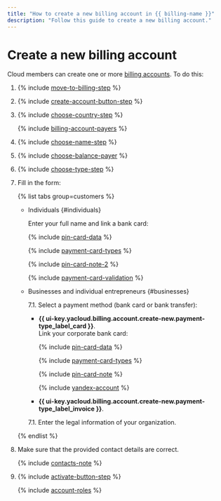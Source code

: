 ```yaml
---
title: "How to create a new billing account in {{ billing-name }}"
description: "Follow this guide to create a new billing account."
---
```


# Create a new billing account

Cloud members can create one or more [billing accounts](../concepts/billing-account.md). To do this:

1. {% include [move-to-billing-step](../_includes/move-to-billing-step.md) %}

1. {% include [create-account-button-step](../_includes/create-account-button-step.md) %}

1. {% include [choose-country-step](../_includes/choose-country-step.md) %}

   {% include [billing-account-payers](../_includes/billing-account-payers.md) %}

1. {% include [choose-name-step](../_includes/choose-name-step.md) %}

1. {% include [choose-balance-payer](../_includes/choose-balance-payer.md) %}

1. {% include [choose-type-step](../_includes/choose-type-step.md) %}

1. Fill in the form:

   {% list tabs group=customers %}

   - Individuals {#individuals}

      Enter your full name and link a bank card:

      {% include [pin-card-data](../_includes/pin-card-data.md) %}

      {% include [payment-card-types](../../_includes/billing/payment-card-types.md) %}

      {% include [pin-card-note-2](../_includes/pin-card-note-2.md) %}

      {% include [payment-card-validation](../_includes/payment-card-validation.md) %}

   - Businesses and individual entrepreneurs {#businesses}

      7.1. Select a payment method (bank card or bank transfer):
      - **{{ ui-key.yacloud.billing.account.create-new.payment-type_label_card }}**.
      <br/>Link your corporate bank card:

         {% include [pin-card-data](../_includes/pin-card-data.md) %}

         {% include [payment-card-types](../../_includes/billing/payment-card-types.md) %}

         {% include [pin-card-note](../_includes/pin-card-note.md) %}

         {% include [yandex-account](../_includes/payment-card-validation.md) %}
      - **{{ ui-key.yacloud.billing.account.create-new.payment-type_label_invoice }}**.

      7.1. Enter the legal information of your organization.

   {% endlist %}

1. Make sure that the provided contact details are correct.

   {% include [contacts-note](../_includes/contacts-note.md) %}

1. {% include [activate-button-step](../_includes/activate-button-step.md) %}

   {% include [account-roles](../_includes/account-roles.md) %}


